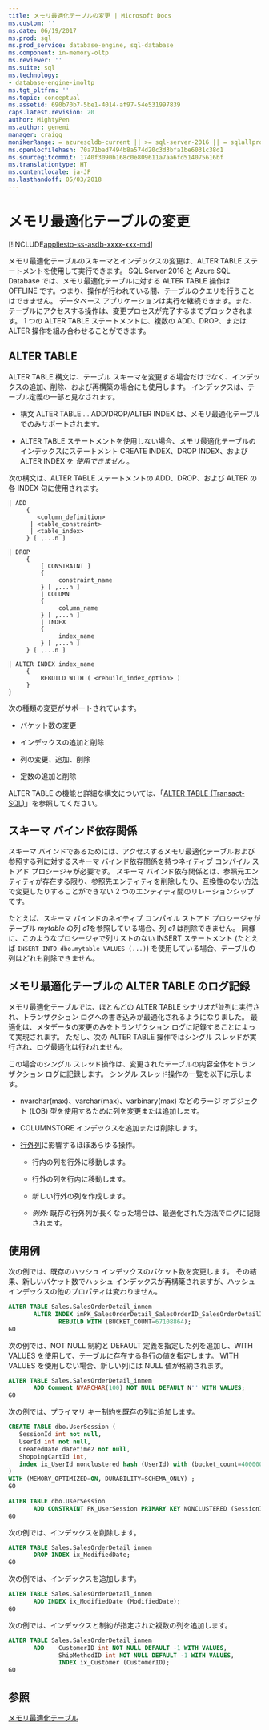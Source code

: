 ```yaml
---
title: メモリ最適化テーブルの変更 | Microsoft Docs
ms.custom: ''
ms.date: 06/19/2017
ms.prod: sql
ms.prod_service: database-engine, sql-database
ms.component: in-memory-oltp
ms.reviewer: ''
ms.suite: sql
ms.technology:
- database-engine-imoltp
ms.tgt_pltfrm: ''
ms.topic: conceptual
ms.assetid: 690b70b7-5be1-4014-af97-54e531997839
caps.latest.revision: 20
author: MightyPen
ms.author: genemi
manager: craigg
monikerRange: = azuresqldb-current || >= sql-server-2016 || = sqlallproducts-allversions
ms.openlocfilehash: 70a71bad7494b8a574d20c3d3bfa1be6031c38d1
ms.sourcegitcommit: 1740f3090b168c0e809611a7aa6fd514075616bf
ms.translationtype: HT
ms.contentlocale: ja-JP
ms.lasthandoff: 05/03/2018
---
```

# <a name="altering-memory-optimized-tables"></a>メモリ最適化テーブルの変更
[!INCLUDE[appliesto-ss-asdb-xxxx-xxx-md](../../includes/appliesto-ss-asdb-xxxx-xxx-md.md)]

  メモリ最適化テーブルのスキーマとインデックスの変更は、ALTER TABLE ステートメントを使用して実行できます。 SQL Server 2016 と Azure SQL Database では、メモリ最適化テーブルに対する ALTER TABLE 操作は OFFLINE です。つまり、操作が行われている間、テーブルのクエリを行うことはできません。 データベース アプリケーションは実行を継続できます。また、テーブルにアクセスする操作は、変更プロセスが完了するまでブロックされます。 1 つの ALTER TABLE ステートメントに、複数の ADD、DROP、または ALTER 操作を組み合わせることができます。
  
## <a name="alter-table"></a>ALTER TABLE  
 
ALTER TABLE 構文は、テーブル スキーマを変更する場合だけでなく、インデックスの追加、削除、および再構築の場合にも使用します。 インデックスは、テーブル定義の一部と見なされます。  
  
-   構文 ALTER TABLE … ADD/DROP/ALTER INDEX は、メモリ最適化テーブルでのみサポートされます。  
  
-   ALTER TABLE ステートメントを使用しない場合、メモリ最適化テーブルのインデックスにステートメント CREATE INDEX、DROP INDEX、および ALTER INDEX を *使用できません* 。  
  
 次の構文は、ALTER TABLE ステートメントの ADD、DROP、および ALTER の各 INDEX 句に使用されます。  
  
```
| ADD   
     {   
        <column_definition>  
      | <table_constraint>  
      | <table_index>    
     } [ ,...n ]  
  
| DROP   
     {  
         [ CONSTRAINT ]   
         {   
              constraint_name   
         } [ ,...n ]  
         | COLUMN   
         {  
              column_name   
         } [ ,...n ]  
         | INDEX   
         {  
              index_name   
         } [ ,...n ]  
     } [ ,...n ]  
  
| ALTER INDEX index_name  
     {   
         REBUILD WITH ( <rebuild_index_option> )     
     }  
}  
```  
  
 次の種類の変更がサポートされています。  
  
-   バケット数の変更  
  
-   インデックスの追加と削除  
  
-   列の変更、追加、削除  
  
-   定数の追加と削除  
  
 ALTER TABLE の機能と詳細な構文については、「[ALTER TABLE &#40;Transact-SQL&#41;](../../t-sql/statements/alter-table-transact-sql.md)」を参照してください。  
  
## <a name="schema-bound-dependency"></a>スキーマ バインド依存関係  
 スキーマ バインドであるためには、アクセスするメモリ最適化テーブルおよび参照する列に対するスキーマ バインド依存関係を持つネイティブ コンパイル ストアド プロシージャが必要です。 スキーマ バインド依存関係とは、参照元エンティティが存在する限り、参照先エンティティを削除したり、互換性のない方法で変更したりすることができない 2 つのエンティティ間のリレーションシップです。  
  
 たとえば、スキーマ バインドのネイティブ コンパイル ストアド プロシージャがテーブル *mytable* の列 *c1*を参照している場合、列 *c1* は削除できません。 同様に、このようなプロシージャで列リストのない INSERT ステートメント (たとえば `INSERT INTO dbo.mytable VALUES (...)`) を使用している場合、テーブルの列はどれも削除できません。  
 
## <a name="logging-of-alter-table-on-memory-optimized-tables"></a>メモリ最適化テーブルの ALTER TABLE のログ記録
メモリ最適化テーブルでは、ほとんどの ALTER TABLE シナリオが並列に実行され、トランザクション ログへの書き込みが最適化されるようになりました。 最適化は、メタデータの変更のみをトランザクション ログに記録することによって実現されます。 ただし、次の ALTER TABLE 操作ではシングル スレッドが実行され、ログ最適化は行われません。

この場合のシングル スレッド操作は、変更されたテーブルの内容全体をトランザクション ログに記録します。 シングル スレッド操作の一覧を以下に示します。

- nvarchar(max)、varchar(max)、varbinary(max) などのラージ オブジェクト (LOB) 型を使用するために列を変更または追加します。

- COLUMNSTORE インデックスを追加または削除します。

- [行外列](../../relational-databases/in-memory-oltp/supported-data-types-for-in-memory-oltp.md)に影響するほぼあらゆる操作。

    - 行内の列を行外に移動します。

    - 行外の列を行内に移動します。

    - 新しい行外の列を作成します。

    - *例外:* 既存の行外列が長くなった場合は、最適化された方法でログに記録されます。 
  
## <a name="examples"></a>使用例  
 次の例では、既存のハッシュ インデックスのバケット数を変更します。 その結果、新しいバケット数でハッシュ インデックスが再構築されますが、ハッシュ インデックスの他のプロパティは変わりません。  
  
```sql
ALTER TABLE Sales.SalesOrderDetail_inmem   
       ALTER INDEX imPK_SalesOrderDetail_SalesOrderID_SalesOrderDetailID  
              REBUILD WITH (BUCKET_COUNT=67108864);  
GO
```
  
 次の例では、NOT NULL 制約と DEFAULT 定義を指定した列を追加し、WITH VALUES を使用して、テーブルに存在する各行の値を指定します。 WITH VALUES を使用しない場合、新しい列には NULL 値が格納されます。  
  
```sql  
ALTER TABLE Sales.SalesOrderDetail_inmem  
       ADD Comment NVARCHAR(100) NOT NULL DEFAULT N'' WITH VALUES;  
GO
```  
  
 次の例では、プライマリ キー制約を既存の列に追加します。  
  
```sql
CREATE TABLE dbo.UserSession (   
   SessionId int not null,   
   UserId int not null,   
   CreatedDate datetime2 not null,   
   ShoppingCartId int,   
   index ix_UserId nonclustered hash (UserId) with (bucket_count=400000)   
)   
WITH (MEMORY_OPTIMIZED=ON, DURABILITY=SCHEMA_ONLY) ;  
GO  
  
ALTER TABLE dbo.UserSession  
       ADD CONSTRAINT PK_UserSession PRIMARY KEY NONCLUSTERED (SessionId);  
GO
```  
  
 次の例では、インデックスを削除します。  
  
```sql
ALTER TABLE Sales.SalesOrderDetail_inmem  
       DROP INDEX ix_ModifiedDate;  
GO
```  
  
 次の例では、インデックスを追加します。  
  
```sql  
ALTER TABLE Sales.SalesOrderDetail_inmem  
       ADD INDEX ix_ModifiedDate (ModifiedDate);  
GO  
```  
  
 次の例では、インデックスと制約が指定された複数の列を追加します。  
  
```sql
ALTER TABLE Sales.SalesOrderDetail_inmem  
       ADD    CustomerID int NOT NULL DEFAULT -1 WITH VALUES,  
              ShipMethodID int NOT NULL DEFAULT -1 WITH VALUES,  
              INDEX ix_Customer (CustomerID);  
GO  
```


<a name="logging-of-alter-table-on-memory-optimized-tables-124"></a>


## <a name="see-also"></a>参照  

[メモリ最適化テーブル](../../relational-databases/in-memory-oltp/memory-optimized-tables.md)  
  

